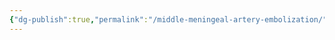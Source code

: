 ```yaml
---
{"dg-publish":true,"permalink":"/middle-meningeal-artery-embolization/","created":"2025-09-24T09:38:04.628-07:00","updated":"2025-09-24T09:38:29.787-07:00"}
---
```


